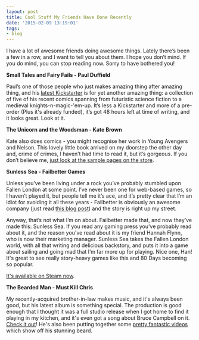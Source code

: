 ```yaml
---
layout: post
title: Cool Stuff My Friends Have Done Recently
date: '2015-02-09 13:19:01'
tags:
- blog
---
```


I have a lot of awesome friends doing awesome things. Lately there’s been a few in a row, and I want to tell you about them. I hope you don’t mind. If you do mind, you can stop reading now. Sorry to have bothered you!

**Small Tales and Fairy Fails - Paul Duffield**

Paul’s one of those people who just makes amazing thing after amazing thing, and his [latest Kickstarter](https://www.kickstarter.com/projects/paulduffield/small-tales-and-fairy-fails) is for yet another amazing thing: a collection of five of his recent comics spanning from futuristic science fiction to a medieval knights-n-magic-'em-up. It’s less a Kickstarter and more of a pre-order (Plus it's already funded), it’s got 48 hours left at time of writing, and it looks great. Look at it.


**The Unicorn and the Woodsman - Kate Brown**

Kate also does comics - you might recognise her work in Young Avengers and Nelson. This lovely little book arrived on my doorstep the other day and, crime of crimes, I haven’t had time to read it, but it’s gorgeous. If you don’t believe me, [just look at the sample pages on the store](http://autojoy.storenvy.com/products/11461815-the-unicorn-and-the-woodsman).


**Sunless Sea - Failbetter Games**

Unless you’ve been living under a rock you’ve probably stumbled upon Fallen London at some point. I’ve never been one for web-based games, so I haven’t played it, but people tell me it’s ace, and it’s pretty clear that I’m an idiot for avoiding it all these years - Failbetter is obviously an awesome company (just read [this blog post](http://www.failbettergames.com/why-is-fallen-london-still-free-to-play/)) and the story is right up my street.

Anyway, that’s not what I’m on about. Failbetter made that, and now they’ve made this: Sunless Sea. If you read any gaming press you’ve probably read about it, and the reason you’ve read about it is my friend Hannah Flynn, who is now their marketing manager. Sunless Sea takes the Fallen London world, with all that writing and delicious backstory, and puts it into a game about sailing and going mad that I’m far more up for playing. Nice one, Han! It's great to see really story-heavy games like this and 80 Days becoming so popular.

[It's available on Steam now](http://store.steampowered.com/app/304650/).


**The Bearded Man - Must Kill Chris**

My recently-acquired brother-in-law makes music, and it's always been good, but his latest album is something special. The production is good enough that I thought it was a full studio release when I got home to find it playing in my kitchen, and it's even got a song about Bruce Campbell on it. [Check it out](http://mustkillchris.bandcamp.com/album/the-bearded-man)! He's also been putting together some [pretty fantastic videos](https://www.youtube.com/watch?v=x0wYN5Iz8T0) which show off his stunning beard.